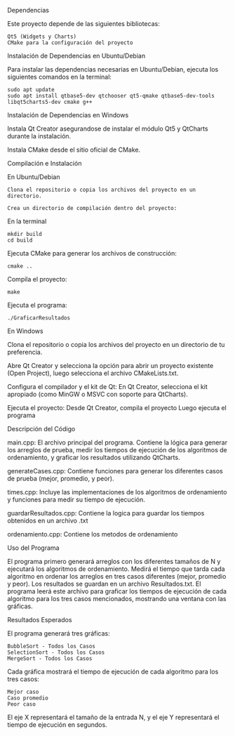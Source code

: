 Dependencias

Este proyecto depende de las siguientes bibliotecas:

    Qt5 (Widgets y Charts)
    CMake para la configuración del proyecto

Instalación de Dependencias en Ubuntu/Debian

  Para instalar las dependencias necesarias en Ubuntu/Debian, ejecuta los siguientes comandos en la terminal:
  
    sudo apt update
    sudo apt install qtbase5-dev qtchooser qt5-qmake qtbase5-dev-tools libqt5charts5-dev cmake g++


Instalación de Dependencias en Windows

  Instala Qt Creator asegurandose de instalar el módulo Qt5 y QtCharts durante la instalación.

  Instala CMake desde el sitio oficial de CMake.


Compilación e Instalación

  En Ubuntu/Debian

    Clona el repositorio o copia los archivos del proyecto en un directorio.

    Crea un directorio de compilación dentro del proyecto:
  
  En la terminal

    mkdir build
    cd build

  Ejecuta CMake para generar los archivos de construcción:

    cmake ..
    
  Compila el proyecto:

    make

  Ejecuta el programa:

    ./GraficarResultados

En Windows

  Clona el repositorio o copia los archivos del proyecto en un directorio de tu preferencia.

  Abre Qt Creator y selecciona la opción para abrir un proyecto existente (Open Project), luego selecciona el archivo CMakeLists.txt.

  Configura el compilador y el kit de Qt:
      En Qt Creator, selecciona el kit apropiado (como MinGW o MSVC con soporte para QtCharts).

  Ejecuta el proyecto:
      Desde Qt Creator, compila el proyecto
      Luego ejecuta el programa


Descripción del Código

  main.cpp: El archivo principal del programa. Contiene la lógica para generar los arreglos de prueba, medir los tiempos de ejecución de los algoritmos de ordenamiento, y graficar los resultados utilizando QtCharts.

  generateCases.cpp: Contiene funciones para generar los diferentes casos de prueba (mejor, promedio, y peor).

  times.cpp: Incluye las implementaciones de los algoritmos de ordenamiento y funciones para medir su tiempo de ejecución.

  guardarResultados.cpp: Contiene la logica para guardar los tiempos obtenidos en un archivo .txt

  ordenamiento.cpp: Contiene los metodos de ordenamiento

Uso del Programa

  El programa primero generará arreglos con los diferentes tamaños de N y ejecutará los algoritmos de ordenamiento.
  Medirá el tiempo que tarda cada algoritmo en ordenar los arreglos en tres casos diferentes (mejor, promedio y peor).
  Los resultados se guardan en un archivo Resultados.txt.
  El programa leerá este archivo para graficar los tiempos de ejecución de cada algoritmo para los tres casos mencionados, mostrando una ventana con las gráficas.

Resultados Esperados

El programa generará tres gráficas:
    
    BubbleSort - Todos los Casos
    SelectionSort - Todos los Casos
    MergeSort - Todos los Casos

Cada gráfica mostrará el tiempo de ejecución de cada algoritmo para los tres casos:

    Mejor caso
    Caso promedio
    Peor caso

El eje X representará el tamaño de la entrada N, y el eje Y representará el tiempo de ejecución en segundos.
